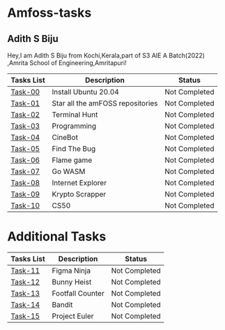 # Amfoss-tasks

##  Adith S Biju
Hey,I am Adith S Biju from Kochi,Kerala,part of S3 AIE A Batch(2022) ,Amrita School of Engineering,Amritapuri!

**Tasks List**|**Description**|**Status**
--------------|---------------|---------------
[Task-00](https://github.com/vaynefr/amfoss-tasks/tree/main/Task-00)|Install Ubuntu 20.04|Not Completed
[Task-01](https://github.com/vaynefr/amfoss-tasks/tree/main/Task-01)|Star all the amFOSS repositories|Not Completed
[Task-02]()|Terminal Hunt|Not Completed
[Task-03]()|Programming|Not Completed
[Task-04]()|CineBot|Not Completed
[Task-05]()|Find The Bug|Not Completed
[Task-06]()|Flame game|Not Completed
[Task-07]()|Go WASM|Not Completed
[Task-08]()|Internet Explorer|Not Completed
[Task-09]()|Krypto Scrapper|Not Completed
[Task-10]()|CS50|Not Completed

# Additional Tasks

**Tasks List**|**Description**|**Status**
--------------|---------------|---------------
[Task-11]()|Figma Ninja|Not Completed
[Task-12]()|Bunny Heist|Not Completed
[Task-13]()|Footfall Counter|Not Completed
[Task-14]()|Bandit|Not Completed
[Task-15]()|Project Euler|Not Completed
